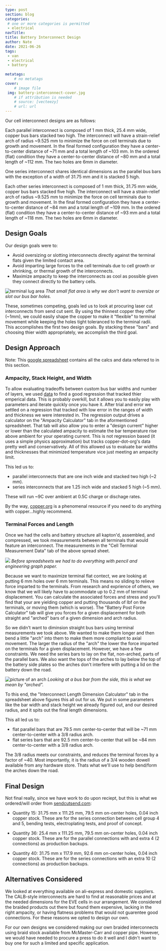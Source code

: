 ```yaml
---
type: post
section: blog
categories: 
 # one or more categories is permitted
 - electrical
navTitle: 
title: Battery Interconnect Design
author: Nate
date: 2021-06-26
tags:
 - van
 - electrical
 - battery
 
metatags:
	# no metatags
cover: 
	# image file
 img: battery-interconnect-cover.jpg
	# if attribution is needed
	# source: [vecteezy]
	# url: url
---
```


Our cell interconnect designs are as follows:

Each parallel interconnect is composed of 1 mm thick, 25.4 mm wide,  copper bus bars stacked two high.  The interconnect will have a strain-relief arch of radius ~9.525 mm to minimize the force on cell terminals due to growth and movement.  In the final formed configuration they have a center-to-center distance of ~71 mm and a total length of ~103 mm.  In the ordered (flat) condition they have a center-to-center distance of ~80 mm and a total length of ~112 mm.  The two holes are 6mm in diameter.

One series interconnect shares identical dimensions as the parallel bus bars with the exception of a width of 31.75 mm and it is stacked 5 high.

Each other series interconnect is composed of 1 mm thick, 31.75 mm wide,  copper bus bars stacked five high.  The interconnect will have a strain-relief arch of radius ~9.525 mm to minimize the force on cell terminals due to growth and movement.  In the final formed configuration they have a center-to-center distance of ~84 mm and a total length of ~109 mm.  In the ordered (flat) condition they have a center-to-center distance of ~93 mm and a total length of ~118 mm.  The two holes are 6mm in diameter.

## Design Goals

Our design goals were to:

- Avoid oversizing or slotting interconnects directly against the terminal flats given the limited contact area.
- Avoid imparting large forces to the cell terminals due to cell growth or shrinking, or thermal growth of the interconnects.
- Maximize ampacity to keep the interconnects as cool as possible given they connect directly to the battery cells.

![terminal lug area](terminal-flat.jpg)
_That small flat area is why we don't want to oversize or slot our bus bar holes._

These, sometimes competing, goals led us to look at procuring laser cut interconnects from send cut sent.  By using the thinnest copper they offer (~1mm), we could easily shape the copper to make it "flexible" to terminal movement while keeping the holes tight toleranced to the terminal radii.  This accomplishes the first two design goals.  By stacking these "bars" and choosing thier width appropriately, we accomplish the third goal.

## Design Approach

Note: This [google spreadsheet](https://docs.google.com/spreadsheets/d/1Pt9gJuRe_mgjYMCVcGqAvc35JIKin3QtssmPnbjSTbU/edit?usp=sharing) contains all the calcs and data referred to in this section.

### Ampacity, Stack Height, and Width
To allow evaluating tradeoffs between custom bus bar widths and number of layers, we used [data](https://www.copper.org/applications/electrical/busbar/bus_table1.html) to find a good regression that tracked thier emperical data.  This is probably overkill, but it allows you to easily play with parameters and iterate quickly once you have it.  After trial and error we settled on a regression that tracked with low error in the ranges of width and thickness we were interested in.  The regression output drives a calculator on the "Ampacity Calculator" tab in the aformentioned spreadsheet.  That tab will also allow you to enter a "design current" higher or lower than the calculated ampacity to estimate the bar temperature rise above ambient for your operating current.  This is not regression based (it uses a simple physics approximation) but tracks copper-dot-org's data pretty well and conservatively.  All of this allowed us to evaluate bar widths and thicknesses that minimized temperature vice just meeting an ampacity limit.  


This led us to:
- parallel interconnects that are one inch wide and stacked two high (~2 mm).  
- series interconnects that are 1.25 inch wide and stacked 5 high (~5 mm).

These will run ~9C over ambient at 0.5C charge or dischage rates.


By the way, [copper.org](https://www.copper.org) is a phenomenal resource if you need to do anything with copper...highly recommend.

### Terminal Forces and Length

Once we had the cells and battery structure all kapton'd, assembled, and compressed, we took measurements between all terminals that would feature an interconnect.  The measurements in the "Cell Terminal Measurement Data" tab of the above spread sheet.

![](terminal-dimensions.jpg)
_Before spreadsheets we had to do everything with pencil and engineering graph paper._

Because we want to maximize terminal flat contect, we are looking at putting 6 mm holes over 6 mm terminals.  This means no sliding to relieve force imparted to the terminals.  From research and exprience of others, we know that we will likely have to acommodate up to 0.2 mm of terminal displacement.  You can calculate the associated forces and stress and you'll find that your are yielding copper and putting thousands of lbf on the terminals, or moving them (which is worse).  The "Battery Post Force Calculator" tab will give you forces for a given displacement for both straight and "arched" bars of a given dimension and arch radius.

So we didn't want to diminsion straight bus bars using terminal measurements we took above.  We wanted to make them longer and then bend a little "arch" into them to make them more compliant to axial movement.  The larger the radius of the "arch" the lower the force imparted on the terminals for a given displacement.  However, we have a few constraints.  We need the series bars to lay on the flat, non-arched, parts of the parallel bars.  We also want the tops of the arches to lay below the top of the battery side plates so the arches don't interfere with putting a lid on the battery down the road.

![picture of an arch](arched.jpg)
_Looking at a bus bar from the side, this is what we mean by "arched"._

To this end, the "Interconnect Length Dimension Calculator" tab in the spreadsheet above figures this all out for us.  We put in some parameters like the bar width and stack height we already figured out, and our desired radius, and it spits out the final length dimensions.  

This all led us to:
- flat parallel bars that are 79.5 mm center-to-center that will be ~71 mm center-to-center with a 3/8 radius arch.
- flat series bars that are 92.5 mm center-to-center that will be ~84 mm center-to-center with a 3/8 radius arch.

The 3/8 radius meets our constraints, and reduces the terminal forces by a factor of ~40.  Most importantly, it is the radius of a 3/4 wooden dowell available from any hardware store.  Thats what we'll use to help bend/form the arches down the road.

## Final Design

Not final really, since we have work to do upon reciept, but this is what we ordered/will order from [sendcutsend.com](https://sendcutsend.com):

- Quantity 15: 31.75 mm x 111.25 mm, 79.5 mm on-center holes, 0.04 inch copper stock.  These are for the series connection between cell group 4 and 5, bending tests, electroplating tests, and proof of concept.

- Quantity 36: 25.4 mm x 111.25 mm, 79.5 mm on-center holes, 0.04 inch copper stock.  These are for the parallel connections with and extra 4 (2 connections) as production backups.

- Quantity 40: 31.75 mm x 117.9 mm, 92.6 mm on-center holes, 0.04 inch copper stock.  These are for the series connections with an extra 10 (2 connections) as production backups.


## Alternatives Considered

We looked at everything available on ali-express and domestic suppliers.  The CALB-style interconnects are hard to find at reasonable prices and at the needed dimensions for the EVE cells in our arrangement.  We considered the braided products out there but found them expensive, lacking in the right ampacity, or having flatness problems that would not guarentee good connections.  For these reasons we opted to design our own.

For our own designs we considered making our own braided interconnects using braid stock available from McMaster-Carr and copper pipe.  However, we would have needed to procure a press to do it well and I didn't want to buy one for such a limited and specific application.



